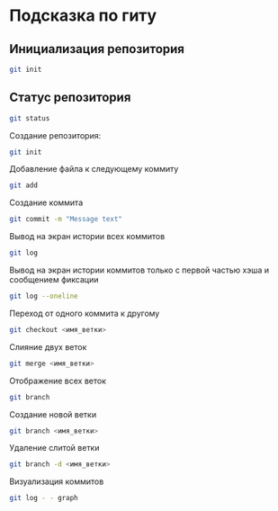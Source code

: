 # Подсказка по гиту

## Инициализация репозитория

```sh
git init
```

## Статус репозитория

```sh
git status
```

Создание репозитория:
```sh
git init
```

Добавление файла к следующему коммиту
```sh
git add
```

Создание коммита
```sh
git commit -m "Message text"
```

Вывод на экран истории всех коммитов
```sh
git log
```

Вывод на экран истории коммитов только с первой частью хэша и сообщением фиксации
```sh
git log --oneline
```

Переход от одного коммита к другому
```sh
git checkout <имя_ветки>
```

Слияние двух веток
```sh
git merge <имя_ветки>
```

Отображение всех веток
```sh
git branch
```

Создание новой ветки
```sh
git branch <имя_ветки>
```

Удаление слитой ветки 
```sh
git branch -d <имя_ветки>
```

Визуализация коммитов
```sh
git log - - graph
```
